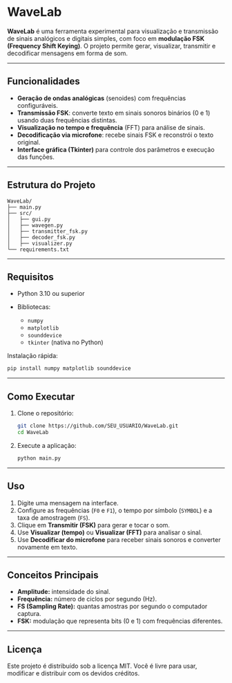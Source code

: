 # WaveLab

**WaveLab** é uma ferramenta experimental para visualização e transmissão de sinais analógicos e digitais simples, com foco em **modulação FSK (Frequency Shift Keying)**.
O projeto permite gerar, visualizar, transmitir e decodificar mensagens em forma de som.

---

## Funcionalidades

* **Geração de ondas analógicas** (senoides) com frequências configuráveis.
* **Transmissão FSK**: converte texto em sinais sonoros binários (0 e 1) usando duas frequências distintas.
* **Visualização no tempo e frequência** (FFT) para análise de sinais.
* **Decodificação via microfone**: recebe sinais FSK e reconstrói o texto original.
* **Interface gráfica (Tkinter)** para controle dos parâmetros e execução das funções.

---

## Estrutura do Projeto

```
WaveLab/
├── main.py
├── src/
│   ├── gui.py
│   ├── wavegen.py
│   ├── transmitter_fsk.py
│   ├── decoder_fsk.py
│   ├── visualizer.py
└── requirements.txt
```

---

## Requisitos

* Python 3.10 ou superior
* Bibliotecas:

  * `numpy`
  * `matplotlib`
  * `sounddevice`
  * `tkinter` (nativa no Python)

Instalação rápida:

```bash
pip install numpy matplotlib sounddevice
```

---

## Como Executar

1. Clone o repositório:

   ```bash
   git clone https://github.com/SEU_USUARIO/WaveLab.git
   cd WaveLab
   ```

2. Execute a aplicação:

   ```bash
   python main.py
   ```

---

## Uso

1. Digite uma mensagem na interface.
2. Configure as frequências (`F0` e `F1`), o tempo por símbolo (`SYMBOL`) e a taxa de amostragem (`FS`).
3. Clique em **Transmitir (FSK)** para gerar e tocar o som.
4. Use **Visualizar (tempo)** ou **Visualizar (FFT)** para analisar o sinal.
5. Use **Decodificar do microfone** para receber sinais sonoros e converter novamente em texto.

---

## Conceitos Principais

* **Amplitude:** intensidade do sinal.
* **Frequência:** número de ciclos por segundo (Hz).
* **FS (Sampling Rate):** quantas amostras por segundo o computador captura.
* **FSK:** modulação que representa bits (0 e 1) com frequências diferentes.

---

## Licença

Este projeto é distribuído sob a licença MIT.
Você é livre para usar, modificar e distribuir com os devidos créditos.